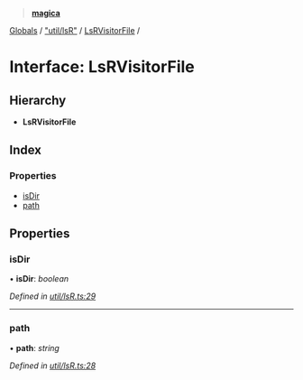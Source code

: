 > **[magica](../README.md)**

[Globals](../README.md) / ["util/lsR"](../modules/_util_lsr_.md) / [LsRVisitorFile](_util_lsr_.lsrvisitorfile.md) /

# Interface: LsRVisitorFile

## Hierarchy

* **LsRVisitorFile**

## Index

### Properties

* [isDir](_util_lsr_.lsrvisitorfile.md#isdir)
* [path](_util_lsr_.lsrvisitorfile.md#path)

## Properties

###  isDir

• **isDir**: *boolean*

*Defined in [util/lsR.ts:29](https://github.com/cancerberoSgx/magica/blob/cc2de79/src/util/lsR.ts#L29)*

___

###  path

• **path**: *string*

*Defined in [util/lsR.ts:28](https://github.com/cancerberoSgx/magica/blob/cc2de79/src/util/lsR.ts#L28)*